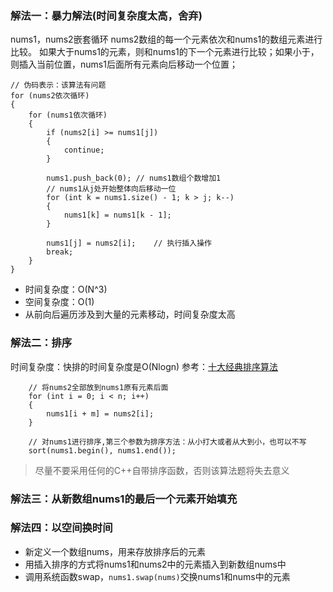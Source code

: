 ### 解法一：暴力解法(时间复杂度太高，舍弃)
nums1，nums2嵌套循环
nums2数组的每一个元素依次和nums1的数组元素进行比较。
如果大于nums1的元素，则和nums1的下一个元素进行比较；如果小于，则插入当前位置，nums1后面所有元素向后移动一个位置；

```
// 伪码表示：该算法有问题
for (nums2依次循环)
{
    for (nums1依次循环)
    {
        if (nums2[i] >= nums1[j])
        {
            continue;
        }

        nums1.push_back(0); // nums1数组个数增加1        
        // nums1从j处开始整体向后移动一位
        for (int k = nums1.size() - 1; k > j; k--)
        {
            nums1[k] = nums1[k - 1];
        }
        
        nums1[j] = nums2[i];    // 执行插入操作
        break;
    }
}
```

* 时间复杂度：O(N^3)
* 空间复杂度：O(1)
* 从前向后遍历涉及到大量的元素移动，时间复杂度太高

### 解法二：排序
时间复杂度：快排的时间复杂度是O(Nlogn)
参考：[十大经典排序算法](https://cloud.tencent.com/developer/article/1379537)

```
    // 将nums2全部放到nums1原有元素后面
    for (int i = 0; i < n; i++)
    {
        nums1[i + m] = nums2[i];            
    }

    // 对nums1进行排序,第三个参数为排序方法：从小打大或者从大到小，也可以不写
    sort(nums1.begin(), nums1.end());
```

> 尽量不要采用任何的C++自带排序函数，否则该算法题将失去意义

### 解法三：从新数组nums1的最后一个元素开始填充

### 解法四：以空间换时间
* 新定义一个数组nums，用来存放排序后的元素
* 用插入排序的方式将nums1和nums2中的元素插入到新数组nums中
* 调用系统函数swap，`nums1.swap(nums)`交换nums1和nums中的元素